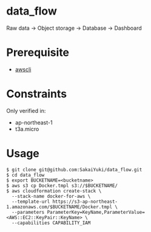 # data_flow

Raw data -> Object storage -> Database -> Dashboard

# Prerequisite

- [awscli](https://docs.aws.amazon.com/cli/latest/userguide/install-cliv1.html)

# Constraints

Only verified in:

- ap-northeast-1
- t3a.micro

# Usage

```
$ git clone git@github.com:SakaiYuki/data_flow.git
$ cd data_flow
$ export BUCKETNAME=<bucketname>
$ aws s3 cp Docker.tmpl s3://$BUCKETNAME/
$ aws cloudformation create-stack \
  --stack-name docker-for-aws \
  --template-url https://s3-ap-northeast-1.amazonaws.com/$BUCKETNAME/Docker.tmpl \
  --parameters ParameterKey=KeyName,ParameterValue=<AWS::EC2::KeyPair::KeyName> \
  --capabilities CAPABILITY_IAM
```
